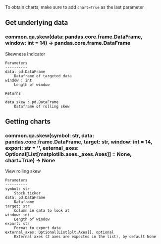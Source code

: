 To obtain charts, make sure to add `chart=True` as the last parameter

## Get underlying data 
### common.qa.skew(data: pandas.core.frame.DataFrame, window: int = 14) -> pandas.core.frame.DataFrame

Skewness Indicator

    Parameters
    ----------
    data: pd.DataFrame
        Dataframe of targeted data
    window : int
        Length of window

    Returns
    -------
    data_skew : pd.DataFrame
        Dataframe of rolling skew

## Getting charts 
### common.qa.skew(symbol: str, data: pandas.core.frame.DataFrame, target: str, window: int = 14, export: str = '', external_axes: Optional[List[matplotlib.axes._axes.Axes]] = None, chart=True) -> None

View rolling skew

    Parameters
    ----------
    symbol: str
        Stock ticker
    data: pd.DataFrame
        Dataframe
    target: str
        Column in data to look at
    window: int
        Length of window
    export: str
        Format to export data
    external_axes: Optional[List[plt.Axes]], optional
        External axes (2 axes are expected in the list), by default None
